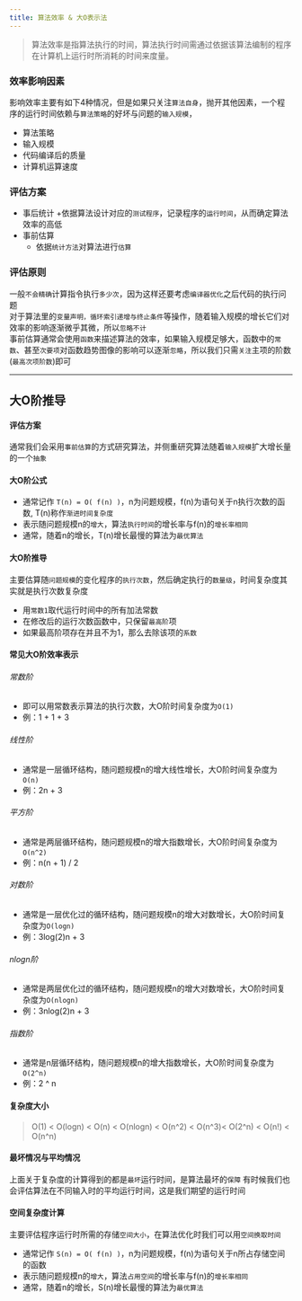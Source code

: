 ```yaml
---
title: 算法效率 & 大O表示法
---
```


> 算法效率是指算法执行的时间，算法执行时间需通过依据该算法编制的程序在计算机上运行时所消耗的时间来度量。

### 效率影响因素
影响效率主要有如下4种情况，但是如果只关注`算法自身`，抛开其他因素，一个程序的运行时间依赖与`算法策略`的好坏与问题的`输入规模`，
- 算法策略
- 输入规模
- 代码编译后的质量
- 计算机运算速度

### 评估方案
- 事后统计
    +依据算法设计对应的`测试程序`，记录程序的`运行时间`，从而确定算法效率的高低
- 事前估算
    + 依据`统计方法`对算法进行`估算`

### 评估原则
一般`不会精确`计算指令执行`多少次`，因为这样还要考虑`编译器优化`之后代码的执行问题
<br/>
对于算法里的`变量声明，循环索引递增与终止条件`等操作，随着输入规模的增长它们对效率的影响逐渐微乎其微，所以`忽略不计`
<br/>
事前估算通常会使用`函数`来描述算法的效率，如果输入规模足够大，函数中的`常数`、甚至`次要项`对函数趋势图像的影响可以逐渐`忽略`，所以我们只需`关注`主项的阶数(`最高次项阶数`)即可

---

## 大O阶推导

#### 评估方案
通常我们会采用`事前估算`的方式研究算法，并侧重研究算法随着`输入规模`扩大增长量的一个`抽象`

#### 大O阶公式
- 通常记作 `T(n) = O( f(n) )`，n为问题规模，f(n)为语句关于n执行次数的函数, T(n)称作`渐进时间复杂度`
- 表示随问题规模n的`增大`，算法`执行时间`的增长率与f(n)的`增长率相同`
- 通常，随着n的增长，T(n)增长最慢的算法为`最优算法`

#### 大O阶推导
主要估算随`问题规模`的变化程序的`执行次数`，然后确定执行的`数量级`，时间复杂度其实就是执行次数复杂度

- 用`常数1`取代运行时间中的所有加法常数
- 在修改后的运行次数函数中，只保留`最高阶`项
- 如果最高阶项存在并且不为1，那么去除该项的`系数`

#### 常见大O阶效率表示

###### 常数阶
- 即可以用常数表示算法的执行次数，大O阶时间复杂度为`O(1)`
- 例：1 + 1 + 3

###### 线性阶
- 通常是一层循环结构，随问题规模n的增大线性增长，大O阶时间复杂度为`O(n)`
- 例：2n + 3

###### 平方阶
- 通常是两层循环结构，随问题规模n的增大指数增长，大O阶时间复杂度为`O(n^2)`
- 例：n(n + 1) / 2

###### 对数阶
- 通常是一层优化过的循环结构，随问题规模n的增大对数增长，大O阶时间复杂度为`O(logn)`
- 例：3log(2)n + 3

###### nlogn阶
- 通常是两层优化过的循环结构，随问题规模n的增大对数增长，大O阶时间复杂度为`O(nlogn)`
- 例：3nlog(2)n + 3

###### 指数阶
- 通常是n层循环结构，随问题规模n的增大指数增长，大O阶时间复杂度为`O(2^n)`
- 例：2 ^ n

#### 复杂度大小
> O(1) < O(logn) < O(n) < O(nlogn) < O(n^2) < O(n^3)< O(2^n) < O(n!) < O(n^n)

#### 最坏情况与平均情况
上面关于复杂度的计算得到的都是`最坏`运行时间，是算法最坏的`保障`
有时候我们也会评估算法在不同输入时的平均运行时间，这是我们期望的运行时间

#### 空间复杂度计算
主要评估程序运行时所需的存储`空间大小`，在算法优化时我们可以用`空间换取时间`

- 通常记作 `S(n) = O( f(n) )`，n为问题规模，f(n)为语句关于n所占存储空间的函数
- 表示随问题规模n的`增大`，算法`占用空间`的增长率与f(n)的`增长率相同`
- 通常，随着n的增长，S(n)增长最慢的算法为`最优算法`
